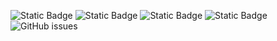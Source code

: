 ![Static Badge](https://img.shields.io/badge/blacklists-60-000000) ![Static Badge](https://img.shields.io/badge/blacklisted-2819580-cc0000) ![Static Badge](https://img.shields.io/badge/whitelisted-2243-00CC00) ![Static Badge](https://img.shields.io/badge/streaming_blacklist-28107-000000) ![GitHub issues](https://img.shields.io/github/issues/fabriziosalmi/blacklists)

